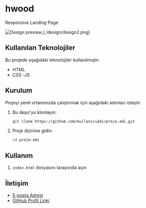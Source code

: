 # hwood

Responsive Landing Page

![Design preview](./design/design1.png),(./design/design2.png)


## Kullanılan Teknolojiler

Bu projede aşağıdaki teknolojiler kullanılmıştır:

- HTML
- CSS
  -JS

## Kurulum

Projeyi yerel ortamınızda çalıştırmak için aşağıdaki adımları izleyin:

1. Bu depo'yu klonlayın:
   ```sh
   git clone https://github.com/kullaniciadi/proje-adi.git
   ```
2. Proje dizinine gidin:
   ```sh
   cd proje-adi
   ```

## Kullanım

1. `index.html` dosyasını tarayıcıda açın

## İletişim

- [E-posta Adresi](efekanheper@icloud.com)
- [GitHub Profil Linki](https://github.com/efekanheper)
